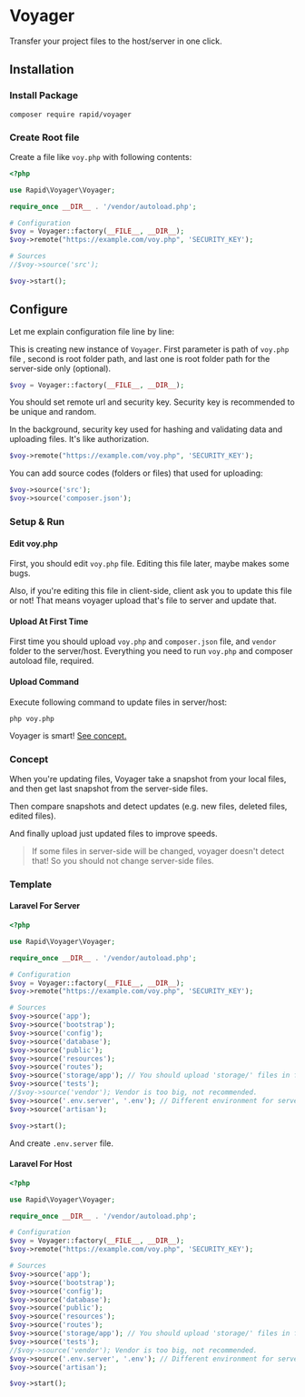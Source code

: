 
# Voyager
Transfer your project files to the host/server in one click.

## Installation
### Install Package
```shell
composer require rapid/voyager
```

### Create Root file
Create a file like `voy.php` with following contents:
```php
<?php

use Rapid\Voyager\Voyager;

require_once __DIR__ . '/vendor/autoload.php';

# Configuration
$voy = Voyager::factory(__FILE__, __DIR__);
$voy->remote("https://example.com/voy.php", 'SECURITY_KEY');

# Sources
//$voy->source('src');

$voy->start();
```

## Configure
Let me explain configuration file line by line:

This is creating new instance of `Voyager`. First parameter is path of `voy.php` file
    , second is root folder path, and last one is root folder path for the server-side
    only (optional).
```php
$voy = Voyager::factory(__FILE__, __DIR__);
```

You should set remote url and security key. Security key is recommended to be unique
    and random.

In the background, security key used for hashing and validating data and uploading files.
    It's like authorization.
```php
$voy->remote("https://example.com/voy.php", 'SECURITY_KEY');
```

You can add source codes (folders or files) that used for uploading:
```php
$voy->source('src');
$voy->source('composer.json');
```

### Setup & Run
#### Edit voy.php
First, you should edit `voy.php` file. Editing this file later, maybe makes some bugs.

Also, if you're editing this file in client-side, client ask you to update this file or not!
    That means voyager upload that's file to server and update that.

#### Upload At First Time
First time you should upload `voy.php` and `composer.json` file,
    and `vendor` folder to the server/host.
    Everything you need to run `voy.php` and composer autoload file, required.

#### Upload Command
Execute following command to update files in server/host:
```shell
php voy.php
```
Voyager is smart! [See concept.](#concept)


### Concept
When you're updating files, Voyager take a snapshot from your local files, and then
    get last snapshot from the server-side files.

Then compare snapshots and detect updates (e.g. new files, deleted files, edited files).

And finally upload just updated files to improve speeds.

> If some files in server-side will be changed, voyager doesn't detect that!
> So you should not change server-side files.


### Template
#### Laravel For Server
```php
<?php

use Rapid\Voyager\Voyager;

require_once __DIR__ . '/vendor/autoload.php';

# Configuration
$voy = Voyager::factory(__FILE__, __DIR__);
$voy->remote("https://example.com/voy.php", 'SECURITY_KEY');

# Sources
$voy->source('app');
$voy->source('bootstrap');
$voy->source('config');
$voy->source('database');
$voy->source('public');
$voy->source('resources');
$voy->source('routes');
$voy->source('storage/app'); // You should upload 'storage/' files in first time.
$voy->source('tests');
//$voy->source('vendor'); Vendor is too big, not recommended.
$voy->source('.env.server', '.env'); // Different environment for server.
$voy->source('artisan');

$voy->start();
```
And create `.env.server` file.

#### Laravel For Host
```php
<?php

use Rapid\Voyager\Voyager;

require_once __DIR__ . '/vendor/autoload.php';

# Configuration
$voy = Voyager::factory(__FILE__, __DIR__);
$voy->remote("https://example.com/voy.php", 'SECURITY_KEY');

# Sources
$voy->source('app');
$voy->source('bootstrap');
$voy->source('config');
$voy->source('database');
$voy->source('public');
$voy->source('resources');
$voy->source('routes');
$voy->source('storage/app'); // You should upload 'storage/' files in first time.
$voy->source('tests');
//$voy->source('vendor'); Vendor is too big, not recommended.
$voy->source('.env.server', '.env'); // Different environment for server.
$voy->source('artisan');

$voy->start();
```
